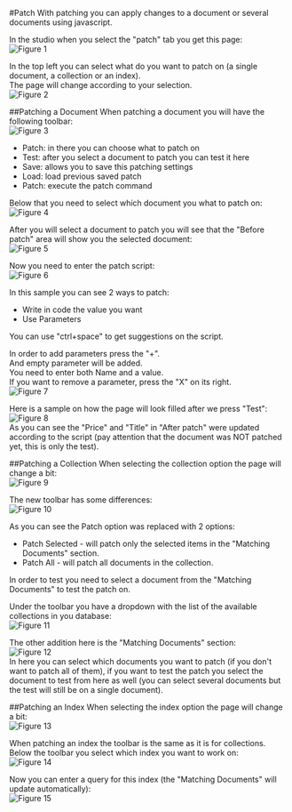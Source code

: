 #Patch
With patching you can apply changes to a document or several documents using javascript.

In the studio when you select the "patch" tab you get this page:  
![Figure 1](Images/studio_patch_1.PNG)  

In the top left you can select what do you want to patch on (a single document, a collection or an index).  
The page will change according to your selection.  
![Figure 2](Images/studio_patch_2.PNG)  

##Patching a Document
When patching a document you will have the following toolbar:  
![Figure 3](Images/studio_patch_3.PNG)  
- Patch: in there you can choose what to patch on
- Test: after you select a document to patch you can test it here
- Save: allows you to save this patching settings
- Load: load previous saved patch
- Patch: execute the patch command

Below that you need to select which document you what to patch on:  
![Figure 4](Images/studio_patch_4.PNG)  

After you will select a document to patch you will see that the "Before patch" area will show you the selected document:  
![Figure 5](Images/studio_patch_5.PNG)  

Now you need to enter the patch script:  
![Figure 6](Images/studio_patch_6.PNG)  

In this sample you can see 2 ways to patch:  
- Write in code the value you want
- Use Parameters

You can use "ctrl+space" to get suggestions on the script.  

In order to add parameters press the "+".  
And empty parameter will be added.  
You need to enter both Name and a value.  
If you want to remove a parameter, press the "X" on its right.  
![Figure 7](Images/studio_patch_7.PNG)  

Here is a sample on how the page will look filled after we press "Test":  
![Figure 8](Images/studio_patch_8.PNG)  
As you can see the "Price" and "Title" in "After patch" were updated according to the script (pay attention that the document was NOT patched yet, this is only the test).  

##Patching a Collection
When selecting the collection option the page will change a bit:  
![Figure 9](Images/studio_patch_9.PNG)  

The new toolbar has some differences:  
![Figure 10](Images/studio_patch_10.PNG)  

As you can see the Patch option was replaced with 2 options:  

- Patch Selected - will patch only the selected items in the "Matching Documents" section.
- Patch All - will patch all documents in the collection.  

In order to test you need to select a document from the "Matching Documents" to test the patch on.

Under the toolbar you have a dropdown with the list of the available collections in you database:  
![Figure 11](Images/studio_patch_11.PNG)  

The other addition here is the "Matching Documents" section:  
![Figure 12](Images/studio_patch_12.PNG)  
In here you can select which documents you want to patch (if you don't want to patch all of them), if you want to test the patch you select the document to test from here as well (you can select several documents but the test will still be on a single document).

##Patching an Index
When selecting the index option the page will change a bit:  
![Figure 13](Images/studio_patch_13.PNG)  

When patching an index the toolbar is the same as it is for collections.  
Below the toolbar you select which index you want to work on:  
![Figure 14](Images/studio_patch_14.PNG)  

Now you can enter a query for this index (the "Matching Documents" will update automatically):  
![Figure 15](Images/studio_patch_15.PNG)  
